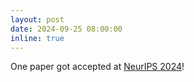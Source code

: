 ```yaml
---
layout: post
date: 2024-09-25 08:00:00
inline: true
---
```


One paper got accepted at [NeurIPS 2024](https://neurips.cc/Conferences/2024)!
